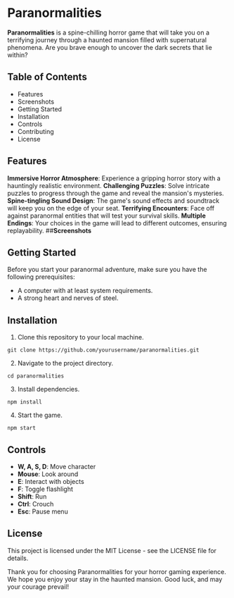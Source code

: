 # **Paranormalities**

**Paranormalities** is a spine-chilling horror game that will take you on a terrifying journey through a haunted mansion filled with supernatural phenomena. Are you brave enough to uncover the dark secrets that lie within?

## **Table of Contents**
* Features
* Screenshots
* Getting Started
* Installation
* Controls
* Contributing
* License

## **Features**
**Immersive Horror Atmosphere**: Experience a gripping horror story with a hauntingly realistic environment.
**Challenging Puzzles**: Solve intricate puzzles to progress through the game and reveal the mansion's mysteries.
**Spine-tingling Sound Design**: The game's sound effects and soundtrack will keep you on the edge of your seat.
**Terrifying Encounters**: Face off against paranormal entities that will test your survival skills.
**Multiple Endings**: Your choices in the game will lead to different outcomes, ensuring replayability.
##**Screenshots**


## **Getting Started**
Before you start your paranormal adventure, make sure you have the following prerequisites:

* A computer with at least system requirements.
* A strong heart and nerves of steel.

## **Installation**
1. Clone this repository to your local machine.

```shell
git clone https://github.com/yourusername/paranormalities.git
```
2. Navigate to the project directory.

```shell
cd paranormalities
```
3. Install dependencies.

```shell
npm install
```
4. Start the game.

```shell
npm start
```

## **Controls**
* **W, A, S, D**: Move character
* **Mouse**: Look around
* **E**: Interact with objects
* **F**: Toggle flashlight
* **Shift**: Run
* **Ctrl**: Crouch
* **Esc**: Pause menu

## **License**
This project is licensed under the MIT License - see the LICENSE file for details.

Thank you for choosing Paranormalities for your horror gaming experience. We hope you enjoy your stay in the haunted mansion. Good luck, and may your courage prevail!

